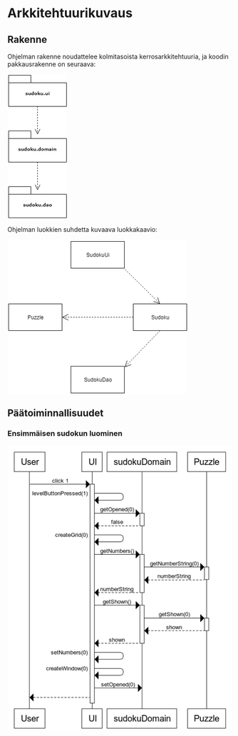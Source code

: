 # Arkkitehtuurikuvaus

## Rakenne

Ohjelman rakenne noudattelee kolmitasoista kerrosarkkitehtuuria, ja koodin pakkausrakenne on seuraava:

![pakkaukset](https://github.com/henrhaat/otm-harkkatyo/blob/master/harjoitustyo/dokumentointi/kuvat/1.png)

Ohjelman luokkien suhdetta kuvaava luokkakaavio:

![luokkakaavio](https://github.com/henrhaat/otm-harkkatyo/blob/master/harjoitustyo/dokumentointi/kuvat/2.png)

## Päätoiminnallisuudet

### Ensimmäisen sudokun luominen

![sekvenssi1](https://github.com/henrhaat/otm-harkkatyo/blob/master/harjoitustyo/dokumentointi/kuvat/3.png)
